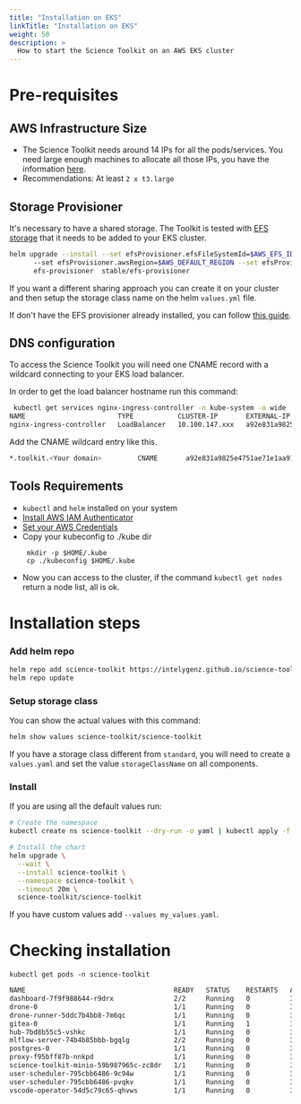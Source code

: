 ```yaml
---
title: "Installation on EKS"
linkTitle: "Installation on EKS"
weight: 50
description: >
  How to start the Science Toolkit on an AWS EKS cluster
---
```



# Pre-requisites


## AWS Infrastructure Size

- The Science Toolkit needs around 14 IPs for all the pods/services. You need large enough machines to allocate all those IPs, you have the information [here](https://docs.aws.amazon.com/AWSEC2/latest/UserGuide/using-eni.html#AvailableIpPerENI).
- Recommendations: At least `2 x t3.large`

## Storage Provisioner

It's necessary to have a shared storage. The Toolkit is tested with [EFS storage](https://aws.amazon.com/es/efs/)  that it needs to be added to your EKS cluster.
```bash
helm upgrade --install --set efsProvisioner.efsFileSystemId=$AWS_EFS_ID
      --set efsProvisioner.awsRegion=$AWS_DEFAULT_REGION --set efsProvisioner.storageClass.name=standard
      efs-provisioner  stable/efs-provisioner
```

If you want a different sharing approach you can create it on your cluster and then setup the storage class name on the helm `values.yml` file.

If don't have the EFS provisioner already installed, you can follow [this guide](https://github.com/kubernetes-incubator/external-storage/tree/master/aws/efs).



## DNS configuration

To access the Science Toolkit you will need one CNAME record with a wildcard connecting to your EKS load balancer. 
 
In order to get the load balancer hostname run this command:
```bash
 kubectl get services nginx-ingress-controller -n kube-system -o wide
NAME                       TYPE           CLUSTER-IP       EXTERNAL-IP                                                              PORT(S)                      AGE     SELECTOR
nginx-ingress-controller   LoadBalancer   10.100.147.xxx   a92e831a9825e4751ae71e1aa919965e-xxxxxxxx.us-east-1.elb.amazonaws.com   80:31560/TCP,443:31065/TCP   3d19h   app.kubernetes.io/component=controller,app=nginx-ingress,release=nginx-ingress
```

Add the CNAME wildcard entry like this.

```bash
*.toolkit.<Your domain>         CNAME       a92e831a9825e4751ae71e1aa919965e-xxxxxxxx.us-east-1.elb.amazonaws.com
```

## Tools Requirements

- `kubectl` and `helm` installed on your system
- [Install AWS IAM Authenticator](https://docs.aws.amazon.com/eks/latest/userguide/install-aws-iam-authenticator.html)
- [Set your AWS Credentials](https://docs.aws.amazon.com/cli/latest/userguide/cli-configure-profiles.html)
- Copy your kubeconfig to ./kube dir
  ```
   mkdir -p $HOME/.kube
   cp ./kubeconfig $HOME/.kube
  ```
- Now you can access to the cluster, if the command `kubectl get nodes` return a node list, all is ok.


# Installation steps


### Add helm repo 

```bash
helm repo add science-toolkit https://intelygenz.github.io/science-toolkit/helm-chart/ 
helm repo update
```


### Setup storage class

You can show the actual values with this command:

```bash
helm show values science-toolkit/science-toolkit 
```

If you have a storage class different from `standard`, you will need to create a `values.yaml` and set the value `storageClassName` on all components.


### Install

If you are using all the default values run:

```bash
# Create the namespace
kubectl create ns science-toolkit --dry-run -o yaml | kubectl apply -f -

# Install the chart
helm upgrade \
  --wait \
  --install science-toolkit \
  --namespace science-toolkit \
  --timeout 20m \
  science-toolkit/science-toolkit
```

If you have custom values add `--values my_values.yaml`.


# Checking installation

`kubectl get pods -n science-toolkit`
```bash
NAME                                     READY   STATUS    RESTARTS   AGE
dashboard-7f9f988644-r9drx               2/2     Running   0          3d18h
drone-0                                  1/1     Running   0          3d18h
drone-runner-5ddc7b4bb8-7m6qc            1/1     Running   0          3d18h
gitea-0                                  1/1     Running   1          3d18h
hub-7bd8b55c5-vshkc                      1/1     Running   0          3d18h
mlflow-server-74b4b85bbb-bgqlg           2/2     Running   0          3d18h
postgres-0                               1/1     Running   0          3d18h
proxy-f95bff87b-nnkpd                    1/1     Running   0          3d18h
science-toolkit-minio-59b987965c-zc8dr   1/1     Running   0          3d18h
user-scheduler-795cbb6486-9c94w          1/1     Running   0          3d18h
user-scheduler-795cbb6486-pvqkv          1/1     Running   0          3d18h
vscode-operator-54d5c79c65-qhvws         1/1     Running   0          3d18h
```